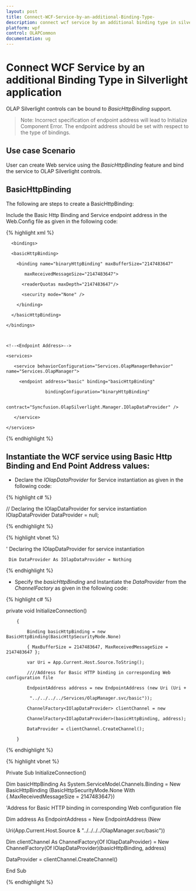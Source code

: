 ```yaml
---
layout: post
title: Connect-WCF-Service-by-an-additional-Binding-Type-
description: connect wcf service by an additional binding type in silverlight application
platform: wpf
control: OLAPCommon
documentation: ug
---
```


# Connect WCF Service by an additional Binding Type in Silverlight application

OLAP Silverlight controls can be bound to _BasicHttpBinding_ support.

> Note: Incorrect specification of endpoint address will lead to Initialize Component Error. The endpoint address should be set with respect to the type of bindings.



## Use case Scenario 

User can create Web service using the _BasicHttpBinding_ feature and bind the service to OLAP Silverlight controls. 

## BasicHttpBinding 

The following are steps to create a BasicHttpBinding: 

Include the Basic Http Binding and Service endpoint address in the Web.Config file as given in the   following code:

{% highlight xml %}

  <!--<Bindings>-->

      <bindings>			

      <basicHttpBinding>

        <binding name="binaryHttpBinding" maxBufferSize="2147483647" 

           maxReceivedMessageSize="2147483647">

          <readerQuotas maxDepth="2147483647"/>

          <security mode="None" />

        </binding>

      </basicHttpBinding>

    </bindings>



    <!--<Endpoint Address>-->

    <services>

       <service behaviorConfiguration="Services.OlapManagerBehavior" name="Services.OlapManager">

         <endpoint address="basic" binding="basicHttpBinding"      

                   bindingConfiguration="binaryHttpBinding"    

                   contract="Syncfusion.OlapSilverlight.Manager.IOlapDataProvider" />

       </service>

    </services>



{% endhighlight  %}

## Instantiate the WCF service using Basic Http Binding and End Point Address values:

* Declare the _IOlapDataProvider_ for Service instantiation as given in the following code:



{% highlight c# %}

  // Declaring the IOlapDataProvider for service instantiation
IOlapDataProvider DataProvider = null;

{% endhighlight  %}

{% highlight vbnet %}

  ' Declaring the IOlapDataProvider for service instantiation

     Dim DataProvider As IOlapDataProvider = Nothing

{% endhighlight  %}

* Specify the _basicHttpBinding_ and Instantiate the _DataProvider_ from the _ChannelFactory_ as given in the following code: 

{% highlight c# %}

private void InitializeConnection()

        {

            Binding basicHttpBinding = new BasicHttpBinding(BasicHttpSecurityMode.None)             

            { MaxBufferSize = 2147483647, MaxReceivedMessageSize = 2147483647 };

            var Uri = App.Current.Host.Source.ToString();

            ////Address for Basic HTTP binding in corresponding Web configuration file

            EndpointAddress address = new EndpointAddress (new Uri (Uri +  

             "../../../../Services/OlapManager.svc/basic"));

            ChannelFactory<IOlapDataProvider> clientChannel = new 

            ChannelFactory<IOlapDataProvider>(basicHttpBinding, address);

            DataProvider = clientChannel.CreateChannel();

        }


{% endhighlight  %}


{% highlight vbnet %}

Private Sub InitializeConnection()

Dim basicHttpBinding As System.ServiceModel.Channels.Binding = New BasicHttpBinding (BasicHttpSecurityMode.None With {.MaxReceivedMessageSize = 2147483647})

  'Address for Basic HTTP binding in corresponding Web configuration file

Dim address As EndpointAddress = New EndpointAddress (New 

Uri(App.Current.Host.Source & "../../../../OlapManager.svc/basic"))

Dim clientChannel As ChannelFactory(Of IOlapDataProvider) = New ChannelFactory(Of IOlapDataProvider)(basicHttpBinding, address)

DataProvider = clientChannel.CreateChannel()

End Sub

{% endhighlight  %}

